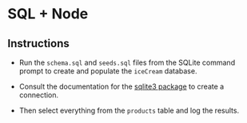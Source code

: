 # SQL + Node

## Instructions 

* Run the `schema.sql` and `seeds.sql` files from the SQLite command prompt to create and populate the `iceCream` database.

* Consult the documentation for the [sqlite3 package](https://github.com/mapbox/node-sqlite3/wiki/API) to create a connection.

* Then select everything from the `products` table and log the results.
